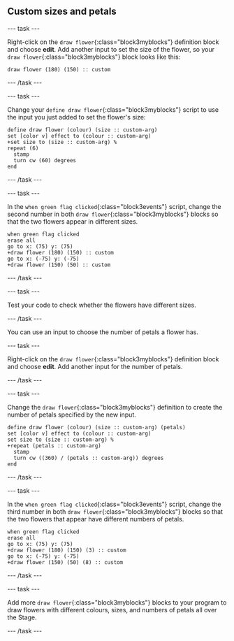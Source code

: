 ## Custom sizes and petals

--- task ---

Right-click on the `draw flower`{:class="block3myblocks"} definition block and choose **edit**. Add another input to set the size of the flower, so your `draw flower`{:class="block3myblocks"} block looks like this:

```blocks3
draw flower (180) (150) :: custom
```
--- /task ---

--- task ---

Change your `define draw flower`{:class="block3myblocks"} script to use the input you just added to set the flower's size:

```blocks3
define draw flower (colour) (size :: custom-arg)
set [color v] effect to (colour :: custom-arg)
+set size to (size :: custom-arg) %
repeat (6) 
  stamp
  turn cw (60) degrees
end
```
--- /task ---

--- task ---

In the `when green flag clicked`{:class="block3events"} script, change the second number in both `draw flower`{:class="block3myblocks"} blocks so that the two flowers appear in different sizes.

```blocks3 
when green flag clicked
erase all
go to x: (75) y: (75)
+draw flower (180) (150) :: custom
go to x: (-75) y: (-75)
+draw flower (150) (50) :: custom
```
--- /task ---

--- task ---

Test your code to check whether the flowers have different sizes.

--- /task ---

You can use an input to choose the number of petals a flower has.

--- task ---

Right-click on the `draw flower`{:class="block3myblocks"} definition block and choose **edit**. Add another input for the number of petals.

--- /task ---

--- task ---

Change the `draw flower`{:class="block3myblocks"} definition to create the number of petals specified by the new input.

```blocks3
define draw flower (colour) (size :: custom-arg) (petals)
set [color v] effect to (colour :: custom-arg)
set size to (size :: custom-arg) %
+repeat (petals :: custom-arg) 
  stamp
  turn cw ((360) / (petals :: custom-arg)) degrees
end
```

--- /task ---

--- task ---

In the `when green flag clicked`{:class="block3events"} script, change the third number in both `draw flower`{:class="block3myblocks"} blocks so that the two flowers that appear have different numbers of petals.

```blocks3
when green flag clicked
erase all
go to x: (75) y: (75)
+draw flower (180) (150) (3) :: custom
go to x: (-75) y: (-75)
+draw flower (150) (50) (8) :: custom
```

--- /task ---

--- task ---

Add more `draw flower`{:class="block3myblocks"} blocks to your program to draw flowers with different colours, sizes, and numbers of petals all over the Stage.

--- /task ---

